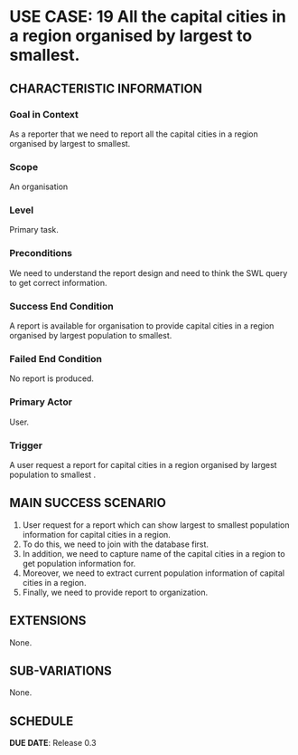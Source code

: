 # USE CASE: 19 All the capital cities in a region organised by largest to smallest.

## CHARACTERISTIC INFORMATION

### Goal in Context

As a reporter that we need to report all the capital cities in a region organised by largest to smallest.

### Scope

An organisation

### Level

Primary task.

### Preconditions

We need to understand the report design and need to think the SWL query to get correct information.

### Success End Condition

A report is available for organisation to provide  capital cities in a region organised by largest population to smallest.

### Failed End Condition

No report is produced.

### Primary Actor

User.

### Trigger

A user request a report for capital cities in a region organised by largest population to smallest .

## MAIN SUCCESS SCENARIO

1. User request for a report which can show largest to smallest population information for capital cities in a region.
2. To do this, we need to join with the database first.
3. In addition, we need to capture name of the capital cities in a region to get population information for.
4. Moreover, we need to extract current population information of capital cities in a region.
5. Finally, we need to  provide report to organization.

## EXTENSIONS

None.

## SUB-VARIATIONS

None.

## SCHEDULE

**DUE DATE**: Release 0.3
